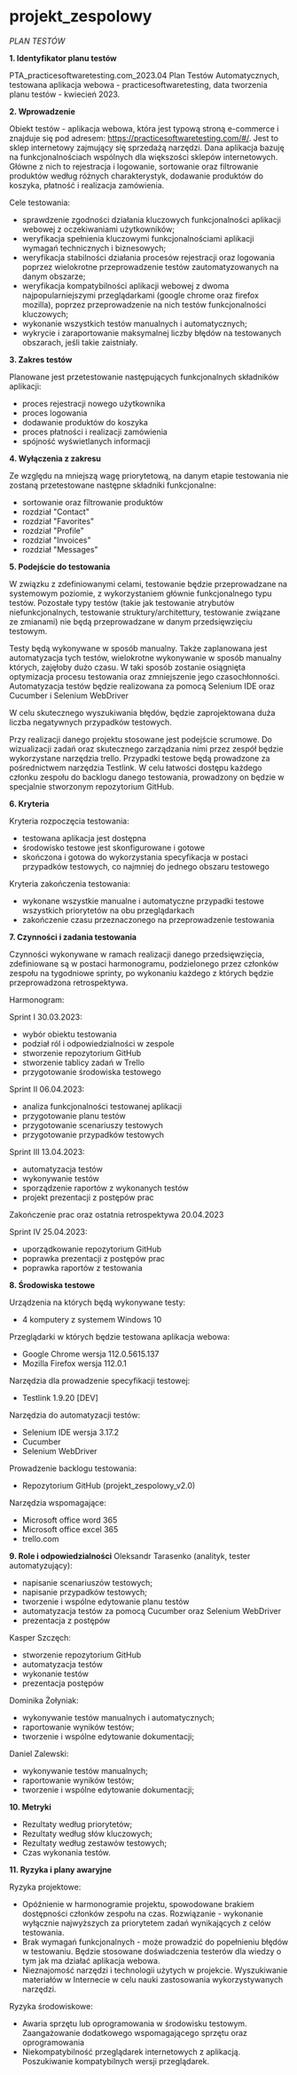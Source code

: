 # projekt_zespolowy
_PLAN TESTÓW_

**1. Identyfikator planu testów**

PTA_practicesoftwaretesting.com_2023.04
Plan Testów Automatycznych, testowana aplikacja webowa - practicesoftwaretesting, data tworzenia planu testów - kwiecień 2023.

**2. Wprowadzenie**

Obiekt testów - aplikacja webowa, która jest typową stroną e-commerce i znajduje się pod adresem: https://practicesoftwaretesting.com/#/. 
Jest to sklep internetowy zajmujący się sprzedażą narzędzi. Dana aplikacja bazuję na funkcjonalnościach wspólnych dla większości sklepów internetowych. 
Główne z nich to rejestracja i logowanie, sortowanie oraz filtrowanie produktów według różnych charakterystyk, dodawanie produktów do koszyka, płatność 
i realizacja zamówienia.

Cele testowania:
+ sprawdzenie zgodności działania kluczowych funkcjonalności aplikacji webowej z oczekiwaniami użytkowników;
+ weryfikacja spełnienia kluczowymi funkcjonalnościami aplikacji wymagań technicznych i biznesowych;
+ weryfikacja stabilności działania procesów rejestracji oraz logowania poprzez wielokrotne przeprowadzenie testów zautomatyzowanych na danym obszarze;
+ weryfikacja kompatybilności aplikacji webowej z dwoma najpopularniejszymi przeglądarkami (google chrome oraz firefox mozilla), poprzez przeprowadzenie na nich testów funkcjonalności kluczowych;
+ wykonanie wszystkich testów manualnych i automatycznych;
+ wykrycie i zaraportowanie maksymalnej liczby błędów na testowanych obszarach, jeśli takie zaistniały.


**3. Zakres testów**

Planowane jest przetestowanie następujących funkcjonalnych składników aplikacji: 

+ proces rejestracji nowego użytkownika
+ proces logowania
+ dodawanie produktów do koszyka
+ proces płatności i realizacji zamówienia
+ spójność wyświetlanych informacji

**4. Wyłączenia z zakresu**

Ze względu na mniejszą wagę priorytetową, na danym etapie testowania nie zostaną przetestowane następne składniki funkcjonalne:

+ sortowanie oraz filtrowanie produktów
+ rozdział "Contact"
+ rozdział "Favorites"
+ rozdział "Profile"
+ rozdział "Invoices"
+ rozdział "Messages"

**5. Podejście do testowania**

W związku z zdefiniowanymi celami, testowanie będzie przeprowadzane na systemowym poziomie, z wykorzystaniem głównie funkcjonalnego typu testów. 
Pozostałe typy testów (takie jak testowanie atrybutów niefunkcjonalnych, testowanie struktury/architettury, testowanie związane ze zmianami) 
nie będą przeprowadzane w danym przedsięwzięciu testowym.

Testy będą wykonywane w sposób manualny. Także zaplanowana jest automatyzacja tych testów, wielokrotne wykonywanie w sposób manualny których, 
zajęłoby dużo czasu. W taki sposób zostanie osiągnięta optymizacja procesu testowania oraz zmniejszenie jego czasochłonności. 
Automatyzacja testów będzie realizowana za pomocą Selenium IDE oraz Cucumber i Selenium WebDriver

W celu skutecznego wyszukiwania błędów, będzie zaprojektowana duża liczba negatywnych przypadków testowych.

Przy realizacji danego projektu stosowane jest podejście scrumowe. Do wizualizacji zadań oraz skutecznego 
zarządzania nimi przez zespół będzie wykorzystane narzędzia trello. Przypadki testowe będą prowadzone za pośrednictwem 
narzędzia Testlink. W celu łatwości dostępu każdego członku zespołu do backlogu danego testowania, prowadzony on będzie w 
specjalnie stworzonym repozytorium GitHub.

**6. Kryteria**

Kryteria rozpoczęcia testowania:

+ testowana aplikacja jest dostępna
+ środowisko testowe jest skonfigurowane i gotowe
+ skończona i gotowa do wykorzystania specyfikacja w postaci przypadków testowych, co najmniej do jednego obszaru testowego

Kryteria zakończenia testowania:

+ wykonane wszystkie manualne i automatyczne przypadki testowe wszystkich priorytetów na obu przeglądarkach
+ zakończenie czasu przeznaczonego na przeprowadzenie testowania

**7. Czynności i zadania testowania**

Czynności wykonywane w ramach realizacji danego przedsięwzięcia, zdefiniowane są w postaci harmonogramu, podzielonego przez członków zespołu 
na tygodniowe sprinty, po wykonaniu każdego z których będzie przeprowadzona retrospektywa.

Harmonogram:

Sprint I 30.03.2023:

+ wybór obiektu testowania
+ podział ról i odpowiedzialności w zespole
+ stworzenie repozytorium GitHub
+ stworzenie tablicy zadań w Trello
+ przygotowanie środowiska testowego

Sprint II 06.04.2023:

+ analiza funkcjonalności testowanej aplikacji
+ przygotowanie planu testów
+ przygotowanie scenariuszy testowych
+ przygotowanie przypadków testowych

Sprint III 13.04.2023:

+ automatyzacja testów
+ wykonywanie testów
+ sporządzenie raportów z wykonanych testów
+ projekt prezentacji z postępów prac

Zakończenie prac oraz ostatnia retrospektywa 20.04.2023

Sprint IV 25.04.2023:

+ uporządkowanie repozytorium GitHub
+ poprawka prezentacji z postępów prac
+ poprawka raportów z testowania

**8. Środowiska testowe**

Urządzenia na których będą wykonywane testy:

+ 4 komputery z systemem Windows 10

Przeglądarki w których będzie testowana aplikacja webowa:

+ Google Chrome wersja 112.0.5615.137
+ Mozilla Firefox wersja 112.0.1

Narzędzia dla prowadzenie specyfikacji testowej:

+ Testlink 1.9.20 [DEV]

Narzędzia do automatyzacji testów:

+ Selenium IDE wersja 3.17.2
+ Cucumber
+ Selenium WebDriver

Prowadzenie backlogu testowania:

+ Repozytorium GitHub (projekt_zespolowy_v2.0)

Narzędzia wspomagające:

+ Microsoft office word 365
+ Microsoft office excel 365
+ trello.com

**9. Role i odpowiedzialności**
Oleksandr Tarasenko (analityk, tester automatyzujący):

+ napisanie scenariuszów testowych;
+ napisanie przypadków testowych;
+ tworzenie i wspólne edytowanie planu testów
+ automatyzacja testów za pomocą Cucumber oraz Selenium WebDriver
+ prezentacja z postępów 

Kasper Szczęch:

+ stworzenie repozytorium GitHub
+ automatyzacja testów
+ wykonanie testów
+ prezentacja postępów

Dominika Żołyniak:

+ wykonywanie testów manualnych i automatycznych;
+ raportowanie wyników testów;
+ tworzenie i wspólne edytowanie dokumentacji;

Daniel Zalewski:

+ wykonywanie testów manualnych;
+ raportowanie wyników testów;
+ tworzenie i wspólne edytowanie dokumentacji;

**10. Metryki**

+ Rezultaty według priorytetów;
+ Rezultaty według słów kluczowych;
+ Rezultaty według zestawów testowych;
+ Czas wykonania testów.

**11. Ryzyka i plany awaryjne**

Ryzyka projektowe:

+ Opóźnienie w harmonogramie projektu, spowodowane brakiem dostępności członków zespołu na czas. Rozwiązanie - wykonanie wyłącznie najwyższych za priorytetem zadań wynikających z celów testowania.
+ Brak wymagań funkcjonalnych - może prowadzić do popełnieniu błędów w testowaniu. Będzie stosowane doświadczenia testerów dla wiedzy o tym jak ma działać aplikacja webowa.
+ Nieznajomość narzędzi i technologii użytych w projekcie. Wyszukiwanie materiałów w Internecie w celu nauki zastosowania wykorzystywanych narzędzi.

Ryzyka środowiskowe:

+ Awaria sprzętu lub oprogramowania w środowisku testowym. Zaangażowanie dodatkowego wspomagającego sprzętu oraz oprogramowania
+ Niekompatybilność przeglądarek internetowych z aplikacją. Poszukiwanie kompatybilnych wersji przeglądarek.
